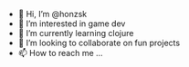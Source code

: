 - 👋 Hi, I’m @honzsk
- 👀 I’m interested in game dev
- 🌱 I’m currently learning clojure
- 💞️ I’m looking to collaborate on fun projects
- 📫 How to reach me ...

<!---
honzsk/honzsk is a ✨ special ✨ repository because its `README.md` (this file) appears on your GitHub profile.
You can click the Preview link to take a look at your changes.
--->
